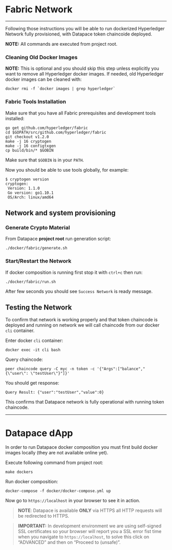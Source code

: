 # Fabric Network
---
Following those instructions you will be able to run dockerized Hyperledger Network fully provisioned, with Datapace token chaincoide deployed.

**NOTE:**  All commands are executed from project root.

### Cleaning Old Docker Images
**NOTE:**
This is optional and you should skip this step unless explicitly you want to remove all Hyperledger docker images. If needed, old Hyperledger docker images can be cleaned with:
```
docker rmi -f `docker images | grep hyperledger`
```

### Fabric Tools Installation
Make sure that you have all Fabric prerequisites and development tools installed:
```
go get github.com/hyperledger/fabric
cd $GOPATH/src/github.com/hyperledger/fabric
git checkout v1.2.0
make -j 16 cryptogen
make -j 16 configtxgen
cp build/bin/* $GOBIN
```

Make sure that `$GOBIN` is in your `PATH`.

Now you should be able to use tools globally, for example:

```
$ cryptogen version
cryptogen:
 Version: 1.1.0
 Go version: go1.10.1
 OS/Arch: linux/amd64
```

## Network and system provisioning

### Generate Crypto Material
From Datapace **project root** run generation script:
```
./docker/fabric/generate.sh
```

### Start/Restart the Network
If docker composition is running first stop it with `ctrl+c` then run:
```
./docker/fabric/run.sh
```
After few seconds you should see `Success Network` is ready message.

## Testing the Network
To confirm that network is working properly and that token chaincode is deployed and running on network
we will call chaincode from our docker `cli` container.

Enter docker `cli` container:

```
docker exec -it cli bash
```

Query chaincode:

```
peer chaincode query -C myc -n token -c '{"Args":["balance","{\"user\": \"testUser\"}"]}'
```

You should get response:
```
Query Result: {"user":"testUser","value":0}

```

This confirms that Datapace network is fully operational with running token chaincode.

---
# Datapace dApp
In order to run Datapace docker composition  you must first build docker images locally (they are not available online yet).

Execute following command from project root:
```
make dockers
```
Run docker composition:
```
docker-compose -f docker/docker-compose.yml up
```

Now go to `https://localhost` in your browser to see it in action.

> **NOTE**: Datapace is available **ONLY** via HTTPS all HTTP requests will be redirected to HTTPS.

> **IMPORTANT:** In development environment we are using self-signed SSL certificates so your browser will report you a SSL error fist time when you navigate to `https://localhost`, to solve this click on “ADVANCED” and then on “Proceed to <domain name> (unsafe)”.
